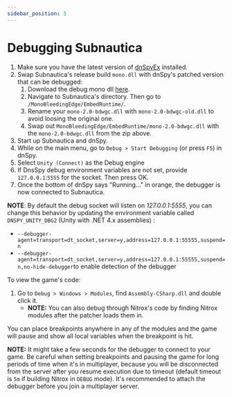 ```yaml
---
sidebar_position: 3
---
```


# Debugging Subnautica

1. Make sure you have the latest version of [dnSpyEx](https://github.com/dnSpyEx/dnSpy/releases/latest) installed.
2. Swap Subnautica's release build `mono.dll` with dnSpy's patched version that can be debugged:
   1. Download the debug mono dll [here](https://github.com/SubnauticaNitrox/Nitrox/files/11311138/mono-2.0-bdwgc-UNITY-2019.4.36f1.zip).
   2. Navigate to Subnautica's directory. Then go to `/MonoBleedingEdge/EmbedRuntime/`.
   3. Rename your `mono-2.0-bdwgc.dll` with `mono-2.0-bdwgc-old.dll` to avoid loosing the original one.
   4. Swap out `MonoBleedingEdge/EmbedRuntime/mono-2.0-bdwgc.dll` with the `mono-2.0-bdwgc.dll` from the zip above.
3. Start up Subnautica and dnSpy.
4. While on the main menu, go to `Debug > Start Debugging` (or press `F5`) in dnSpy.
5. Select `Unity (Connect)` as the Debug engine
6. If DnsSpy debug environment variables are not set, provide `127.0.0.1`:`5555` for the socket. Then press OK.
7. Once the bottom of dnSpy says "Running..." in orange, the debugger is now connected to Subnautica.

**NOTE**: By default the debug socket will listen on _127.0.0.1:5555_, you can change this behavior by updating the environment variable called `DNSPY_UNITY_DBG2` (Unity with .NET 4.x assemblies) :

- `--debugger-agent=transport=dt_socket,server=y,address=127.0.0.1:55555,suspend=n`
- `--debugger-agent=transport=dt_socket,server=y,address=127.0.0.1:55555,suspend=n,no-hide-debugger`to enable detection of the debugger

To view the game's code:

1. Go to `Debug > Windows > Modules`, find `Assembly-CSharp.dll` and double click it.
   - **NOTE:** You can also debug through Nitrox's code by finding Nitrox modules after the patcher loads them in.

You can place breakpoints anywhere in any of the modules and the game will pause and show all local variables when the breakpoint is hit.

**NOTE:** It might take a few seconds for the debugger to connect to your game. Be careful when setting breakpoints and pausing the game for long periods of time when it's in multiplayer, because you will be disconnected from the server after you resume execution due to timeout (default timeout is `5m` if building Nitrox in `DEBUG` mode). It's recommended to attach the debugger before you join a multiplayer server.
